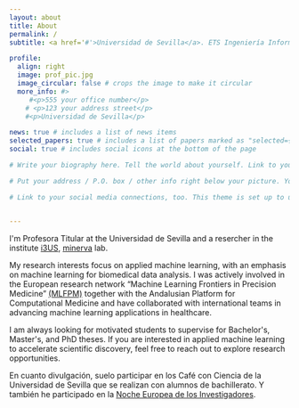 ```yaml
---
layout: about
title: About
permalink: /
subtitle: <a href='#'>Universidad de Sevilla</a>. ETS Ingeniería Informática, Avda. Reina Mercedes

profile:
  align: right
  image: prof_pic.jpg
  image_circular: false # crops the image to make it circular
  more_info: #>
     #<p>555 your office number</p>
    # <p>123 your address street</p>
    #<p>Universidad de Sevilla</p>

news: true # includes a list of news items
selected_papers: true # includes a list of papers marked as "selected={true}"
social: true # includes social icons at the bottom of the page

# Write your biography here. Tell the world about yourself. Link to your favorite [subreddit](http://reddit.com). You can put a picture in, too. The code is already in, just name your picture `prof_pic.jpg` and put it in the `img/` folder.

# Put your address / P.O. box / other info right below your picture. You can also disable any of these elements by editing `profile` property of the YAML header of your `_pages/about.md`. Edit `_bibliography/papers.bib` and Jekyll will render your [publications page](/al-folio/publications/) automatically.

# Link to your social media connections, too. This theme is set up to use [Font Awesome icons](https://fontawesome.com/) and [Academicons](https://jpswalsh.github.io/academicons/), like the ones below. Add your Facebook, Twitter, LinkedIn, Google Scholar, or just disable all of them.


---
```


I'm Profesora Titular at the Universidad de Sevilla and a resercher in the institute [i3US](https://i3us.us.es/), [minerva](https://grupo.us.es/minerva/equipo/) lab.

My research interests focus on applied machine learning, with an emphasis on machine learning for biomedical data analysis. I was actively involved in the European research network “Machine Learning Frontiers in Precision Medicine” [(MLFPM)](https://mlfpm.eu/) together with the Andalusian Platform for Computational Medicine and have collaborated with international teams in advancing machine learning applications in healthcare.


I am always looking for motivated students to supervise for Bachelor's, Master's, and PhD theses. If you are interested in applied machine learning to accelerate scientific discovery, feel free to reach out to explore research opportunities. 


En cuanto divulgación, suelo participar en los Café con Ciencia de la Universidad de Sevilla que se realizan con alumnos de bachillerato. Y también he participado en la [Noche Europea de los Investigadores](https://lanochedelosinvestigadores.fundaciondescubre.es/investigador/isabel-a-nepomuceno-chamorro/).